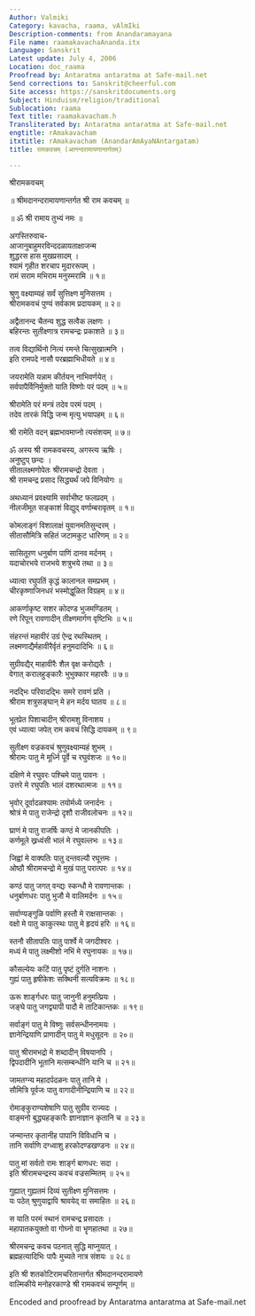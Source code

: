 ```yaml
---
Author: Valmiki
Category: kavacha, raama, vAlmIki
Description-comments: from Anandaramayana
File name: raamakavachaAnanda.itx
Language: Sanskrit
Latest update: July 4, 2006
Location: doc_raama
Proofread by: Antaratma antaratma at Safe-mail.net
Send corrections to: Sanskrit@cheerful.com
Site access: https://sanskritdocuments.org
Subject: Hinduism/religion/traditional
Sublocation: raama
Text title: raamakavacham.h
Transliterated by: Antaratma antaratma at Safe-mail.net
engtitle: rAmakavacham
itxtitle: rAmakavacham (AnandarAmAyaNAntargatam)
title: रामकवचम् (आनन्दरामायणान्तर्गतम्)

---
```

  
 श्रीरामकवचम्   
  
॥ श्रीमदानन्दरामायणान्तर्गत श्री राम कवचम् ॥  
  
॥ ॐ श्री रामाय तुभ्यं नमः ॥  
  
अगस्तिरुवाच-  
आजानुबाहुमरविन्ददळायताक्षाजन्म  
शुद्धरस हास मुखप्रसादम् ।  
श्यामं गृहीत शरचाप मुदाररूपम् ।  
रामं सराम मभिराम मनुस्मरामि ॥ १॥  
  
श्रुणु वक्ष्याम्यहं सर्वं सुत्तिक्ष्ण मुनिसत्तम ।  
श्रीरामकवचं पुण्यं सर्वकाम प्रदायकम् ॥ २॥  
  
अद्वैतानन्द चैतन्य शुद्ध सत्वैक लक्षणः ।  
बहिरन्तः सुतीक्ष्णात्र रामचन्द्रः प्रकाशते ॥ ३॥  
  
तत्व विद्यार्थिनो नित्यं रमन्ते चित्सुखात्मनि ।  
इति रामपदे नासौ परब्रह्माभिधीयते ॥ ४॥  
  
जयरामेति यन्नाम कीर्तयन् नाभिवर्णयेत् ।  
सर्वपापैर्विनिर्मुक्तो याति विष्णोः परं पदम् ॥ ५॥  
  
श्रीरामेति परं मन्त्रं तदेव परमं पदम् ।  
तदेव तारकं विद्धि जन्म मृत्यु भयापहम् ॥ ६॥  
  
श्री रामेति वदन् ब्रह्मभावमाप्नो त्यसंशयम् ॥ ७॥  
  
ॐ अस्य श्री रामकवचस्य, अगस्त्य ऋषिः ।  
अनुष्टुप् छन्दः ।  
सीतालक्ष्मणोपेतः श्रीरामचन्द्रो देवता ।  
श्री रामचन्द्र प्रसाद सिद्ध्यर्थं  जपे विनियोगः ॥  
  
अथध्यानं प्रवक्ष्यामि सर्वाभीष्ट फलप्रदम् ।  
नीलजीमूत सङ्काशं विद्युद् वर्णाम्बरावृतम् ॥ १॥  
  
कोमलाङ्गं विशालाक्षं युवानमतिसुन्दरम् ।  
सीतासौमित्रि सहितं जटामकुट धारिणम् ॥ २॥  
  
सासितूरण धनुर्बाण पाणिं दानव मर्दनम् ।  
यदाचोरभये राजभये शत्रुभये तथा ॥ ३॥  
  
ध्यात्वा रघुपतिं कृद्धं कालानल समप्रभम् ।  
चीरकृष्णाजिनधरं भस्मोद्धूळित विग्रहम् ॥ ४॥  
  
आकर्णाकृष्ट सशर कोदण्ड भुजमण्डितम् ।  
रणे रिपून् रावणादीन् तीक्ष्णमार्गण वृष्टिभिः ॥ ५॥  
  
संहरन्तं महावीरं उग्रं ऐन्द्र रथस्थितम् ।  
लक्ष्मणाद्यैर्महावीरैर्वृतं हनुमदादिभिः ॥ ६॥  
  
सुग्रीवद्यैर् माहावीरैः शैल वृक्ष करोद्यतैः ।  
वेगात् करालहुङ्कारैः भुभुक्कार महारवैः ॥ ७॥  
  
नदद्भिः परिवादद्भिः समरे रावणं प्रति ।  
श्रीराम शत्रुसङ्घान् मे हन मर्दय घातय ॥ ८॥  
  
भूतप्रेत पिशाचादीन् श्रीरामशु विनाशय ।  
एवं ध्यात्वा जपेत् राम कवचं सिद्धि दायकम् ॥ ९॥  
  
सुतीक्ष्ण वज्रकवचं श्रुणुवक्ष्याम्यहं शुभम् ।  
श्रीरामः पातु मे मूर्ध्नि पूर्वे च रघुवंशजः ॥ १०॥  
  
दक्षिणे मे रघुवरः पश्चिमे पातु पावनः ।  
उत्तरे मे रघुपतिः भालं दशरथात्मजः ॥ ११॥  
  
भृवोर् दूर्वादळश्यामः तयोर्मध्ये जनार्दनः ।  
श्रोत्रं मे पातु राजेन्द्रो दृशौ राजीवलोचनः ॥ १२॥  
  
घ्राणं मे पातु राजर्षिः कण्ठं मे जानकीपतिः ।  
कर्णमूले ख्रध्वंसी भालं मे रघुवल्लभः ॥ १३॥  
  
जिह्वां मे वाक्पतिः पातु दन्तवल्यौ रघूत्तमः ।  
ओष्ठौ श्रीरामचन्द्रो मे मुखं पातु परात्परः ॥ १४॥  
  
कण्ठं पातु जगत् वन्द्यः स्कन्धौ मे रावणान्तकः ।  
धनुर्बाणधरः पातु भुजौ मे वालिमर्दनः ॥ १५॥  
  
सर्वाण्यङ्गुळि पर्वाणि हस्तौ मे राक्षसान्तकः ।  
वक्षो मे पातु काकुत्स्थः पातु मे हृदयं हरिः ॥ १६॥  
  
स्तनौ सीतापतिः पातु पार्श्वे मे जगदीश्वरः ।  
मध्यं मे पातु लक्ष्मीशो नभिं मे रघुनायकः ॥ १७॥  
  
कौसल्येयः कटिं पातु पृष्टं दुर्गति नाशनः ।  
गुह्यं पातु हृषीकेशः सक्थिनी सत्यविक्रमः ॥ १८॥  
  
ऊरू शार्ङ्गधरः पातु जानुनी हनुमत्प्रियः ।  
जङ्घे पातु जगद्व्यापी पादौ मे ताटिकान्तकः ॥ १९॥  
  
सर्वाङ्गं पातु मे विष्णुः सर्वसन्धीननामयः ।  
ज्ञानेन्द्रियाणि प्राणादीन् पातु मे मधुसूदनः ॥ २०॥  
  
पातु श्रीरामभद्रो मे शब्दादीन् विषयानपि ।  
द्विपदादीनि भूतानि मत्सम्बन्धीनि यानि च ॥ २१॥  
  
जामतग्न्य महादर्पदळनः पातु तानि मे ।  
सौमित्रि पूर्वजः पातु वागादीनीन्द्रियाणि च ॥ २२॥  
  
रोमाङ्कुराण्यशेषाणि पातु सुग्रीव राज्यदः ।  
वाङ्मनो बुद्ध्यहङ्कारैः ज्ञानाज्ञान कृतानि च ॥ २३॥  
  
जन्मान्तर कृतानीह पापानि विविधानि च ।  
तानि सर्वाणि दग्ध्वाशु हरकोदण्डखण्डनः ॥ २४॥  
  
पातु मां सर्वतो रामः शार्ङ्ग बाणधर: सदा ।  
इति श्रीरामचन्द्रस्य कवचं वज्रसम्मितम् ॥ २५॥  
  
गुह्यात् गुह्यतमं दिव्यं सुतीक्ष्ण मुनिसत्तमः ।  
यः पठेत् श्रुणुयाद्वापि श्रावयेद् वा समाहितः ॥ २६॥  
  
स याति परमं स्थानं रामचन्द्र प्रसादतः ।  
महापातकयुक्तो वा गोघ्नो वा भॄणहातथा ॥ २७॥  
  
श्रीरमचन्द्र कवच पठनात् सुद्धि माप्नुयात् ।  
ब्रह्महत्यादिभिः पापैः मुच्यते नात्र संशयः ॥ २८॥  
  
इति श्री शतकोटिरामचरितान्तर्गत श्रीमदानन्दरामायणे  
वाल्मिकीये मनोहरकाण्डे श्री रामकवचं सम्पूर्णम् ॥  
  
  
  
  
  
Encoded and proofread by Antaratma antaratma at Safe-mail.net  
  
